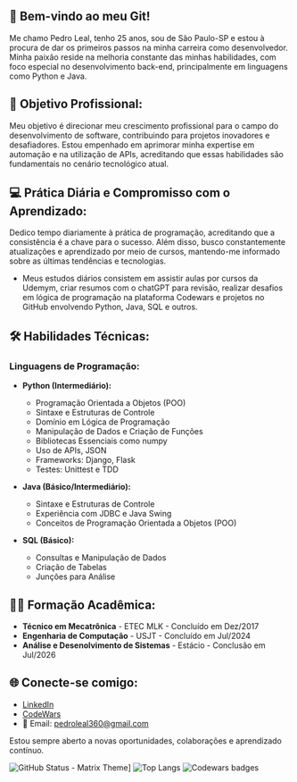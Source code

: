 ## 🚀 **Bem-vindo ao meu Git!**

Me chamo Pedro Leal, tenho 25 anos, sou de São Paulo-SP e estou à procura de dar os primeiros passos na minha carreira como desenvolvedor. Minha paixão reside na melhoria constante das minhas habilidades, com foco especial no desenvolvimento back-end, principalmente em linguagens como Python e Java.

## 🎯 **Objetivo Profissional:**
Meu objetivo é direcionar meu crescimento profissional para o campo do desenvolvimento de software, contribuindo para projetos inovadores e desafiadores. Estou empenhado em aprimorar minha expertise em automação e na utilização de APIs, acreditando que essas habilidades são fundamentais no cenário tecnológico atual.

## 💻 **Prática Diária e Compromisso com o Aprendizado:**
Dedico tempo diariamente à prática de programação, acreditando que a consistência é a chave para o sucesso. Além disso, busco constantemente atualizações e aprendizado por meio de cursos, mantendo-me informado sobre as últimas tendências e tecnologias.

- Meus estudos diários consistem em assistir aulas por cursos da Udemym, criar resumos com o chatGPT para revisão,  realizar desafios em lógica de programação na plataforma Codewars e projetos no GitHub envolvendo Python, Java, SQL e outros.

## 🛠️ **Habilidades Técnicas:**
### Linguagens de Programação:
- **Python (Intermediário):**
  - Programação Orientada a Objetos (POO)
  - Sintaxe e Estruturas de Controle
  - Domínio em Lógica de Programação
  - Manipulação de Dados e Criação de Funções
  - Bibliotecas Essenciais como numpy
  - Uso de APIs, JSON
  - Frameworks: Django, Flask
  - Testes: Unittest e TDD

- **Java (Básico/Intermediário):**
  - Sintaxe e Estruturas de Controle
  - Experiência com JDBC e Java Swing
  - Conceitos de Programação Orientada a Objetos (POO)

- **SQL (Básico):**
  - Consultas e Manipulação de Dados
  - Criação de Tabelas
  - Junções para Análise

## 🧑‍🎓 **Formação Acadêmica:** 
- **Técnico em Mecatrônica** - ETEC MLK - Concluído em Dez/2017
- **Engenharia de Computação** - USJT - Concluído em Jul/2024
- **Análise e Desenolvimento de Sistemas** - Estácio - Conclusão em Jul/2026

## 🌐 **Conecte-se comigo:**
- [LinkedIn](https://www.linkedin.com/in/pedrohcleal/)
- [CodeWars](https://www.codewars.com/users/pedrohcleal)
- 📧 Email: pedroleal360@gmail.com

Estou sempre aberto a novas oportunidades, colaborações e aprendizado contínuo.

![GitHub Status - Matrix Theme](https://github-readme-stats.vercel.app/api?username=pedrohcleal&show_icons=true&theme=matrix&title_color=00ff00&text_color=00ff00&icon_color=00ff00&bg_color=000000)]
![Top Langs](https://github-readme-stats.vercel.app/api/top-langs/?username=pedrohcleal&layout=compact)
![Codewars badges](https://www.codewars.com/users/pedrohcleal/badges/large)

